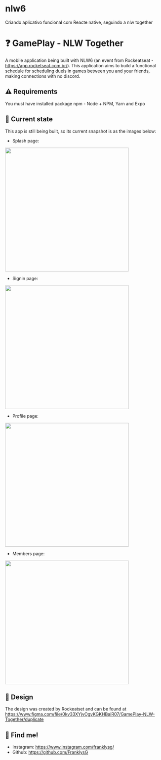 # nlw6
Criando aplicativo funcional com Reacte native, seguindo a nlw together

# ❓ GamePlay - NLW Together

A mobile application being built with NLW6 (an event from Rockeatseat - https://app.rocketseat.com.br/). This application aims to build a functional schedule for scheduling duels in games between you and your friends, making connections with no discord.

## ⚠️ Requirements

You must have installed package npm - Node + NPM, Yarn and Expo
 
## 📱 Current state

This app is still being built, so its current snapshot is as the images below:

- Splash page:
<img src="https://github.com/FranklysG/nlw6/blob/master/assets/readme/splash_page.jpeg" height="400px">


- Signin page:
<img src="https://github.com/FranklysG/nlw6/blob/master/assets/readme/signin_page.jpeg" height="400px">


- Profile page:
<img src="https://github.com/FranklysG/nlw6/blob/master/assets/readme/profile_page.jpeg" height="400px">

 
- Members page:
<img src="https://github.com/FranklysG/nlw6/blob/master/assets/readme/members_pages.jpeg" height="400px">

## 🎨 Design

The design was created by Rockeatset and can be found at https://www.figma.com/file/0kv33XYjvOgvKGKHBaiR07/GamePlay-NLW-Together/duplicate

## 📌 Find me!
<!-- - Linkedin: https://www.linkedin.com/in/FranklysG19/ -->
- Instagram: https://www.instagram.com/franklysg/
- Github: https://github.com/FranklysG